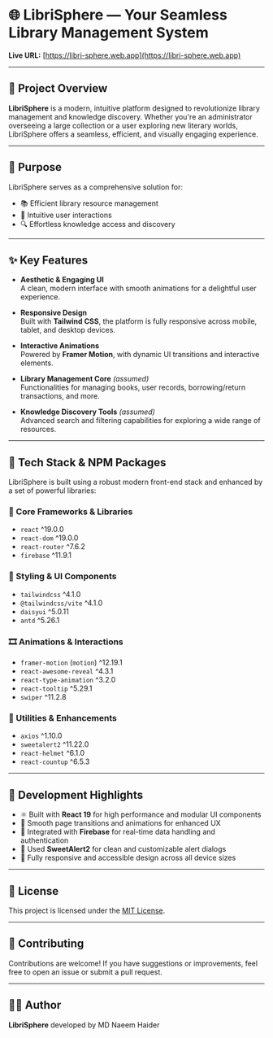 # 🌐 LibriSphere — Your Seamless Library Management System

**Live URL:** [https://libri-sphere.web.app](https://libri-sphere.web.app)

---

## 📌 Project Overview

**LibriSphere** is a modern, intuitive platform designed to revolutionize library management and knowledge discovery. Whether you're an administrator overseeing a large collection or a user exploring new literary worlds, LibriSphere offers a seamless, efficient, and visually engaging experience.

---

## 🎯 Purpose

LibriSphere serves as a comprehensive solution for:

- 📚 Efficient library resource management  
- 🤝 Intuitive user interactions  
- 🔍 Effortless knowledge access and discovery

---

## ✨ Key Features

- **Aesthetic & Engaging UI**  
  A clean, modern interface with smooth animations for a delightful user experience.

- **Responsive Design**  
  Built with **Tailwind CSS**, the platform is fully responsive across mobile, tablet, and desktop devices.

- **Interactive Animations**  
  Powered by **Framer Motion**, with dynamic UI transitions and interactive elements.

- **Library Management Core** *(assumed)*  
  Functionalities for managing books, user records, borrowing/return transactions, and more.

- **Knowledge Discovery Tools** *(assumed)*  
  Advanced search and filtering capabilities for exploring a wide range of resources.

---

## 🧰 Tech Stack & NPM Packages

LibriSphere is built using a robust modern front-end stack and enhanced by a set of powerful libraries:

### 🔧 Core Frameworks & Libraries

- `react` ^19.0.0  
- `react-dom` ^19.0.0  
- `react-router` ^7.6.2  
- `firebase` ^11.9.1

### 🎨 Styling & UI Components

- `tailwindcss` ^4.1.0  
- `@tailwindcss/vite` ^4.1.0  
- `daisyui` ^5.0.11  
- `antd` ^5.26.1

### 🎞️ Animations & Interactions

- `framer-motion` (`motion`) ^12.19.1  
- `react-awesome-reveal` ^4.3.1  
- `react-type-animation` ^3.2.0  
- `react-tooltip` ^5.29.1  
- `swiper` ^11.2.8

### 🧩 Utilities & Enhancements

- `axios` ^1.10.0  
- `sweetalert2` ^11.22.0  
- `react-helmet` ^6.1.0  
- `react-countup` ^6.5.3

---

## 🚀 Development Highlights

- ⚛️ Built with **React 19** for high performance and modular UI components  
- 🎨 Smooth page transitions and animations for enhanced UX  
- 🔐 Integrated with **Firebase** for real-time data handling and authentication  
- 💬 Used **SweetAlert2** for clean and customizable alert dialogs  
- 📱 Fully responsive and accessible design across all device sizes

---

## 📎 License

This project is licensed under the [MIT License](LICENSE).

---

## 🙌 Contributing

Contributions are welcome! If you have suggestions or improvements, feel free to open an issue or submit a pull request.

---

## 🧑‍💻 Author

**LibriSphere** developed by MD Naeem Haider  

